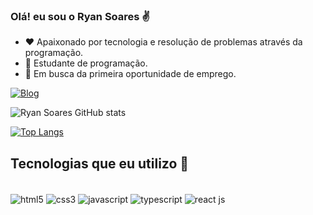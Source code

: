 ### Olá! eu sou o Ryan Soares ✌️

- ❤️ Apaixonado por tecnologia e resolução de problemas através da programação.
- 🌱 Estudante de programação.
- 💼 Em busca da primeira oportunidade de emprego.


[![Blog](https://img.shields.io/badge/LinkedIn-0077B5?style=for-the-badge&logo=linkedin&logoColor=white)](https://www.linkedin.com/in/ryan-soares-1a8908267/)


![Ryan Soares GitHub stats](https://github-readme-stats.vercel.app/api?username=ryansoares7&show_icons=true&theme=chartreuse-dark)

[![Top Langs](https://github-readme-stats.vercel.app/api/top-langs/?username=ryansoares7)](https://github.com/anuraghazra/github-readme-stats)

## Tecnologias que eu utilizo 🚀

<div style="inline_block"><br/>
  <img align="center" src="https://img.shields.io/badge/HTML5-E34F26?style=for-the-badge&logo=html5&logoColor=white" alt="html5"/>
  <img align="center" src="https://img.shields.io/badge/CSS3-1572B6?style=for-the-badge&logo=css3&logoColor=white" alt="css3"/>
  <img align="center" src="https://img.shields.io/badge/JavaScript-323330?style=for-the-badge&logo=javascript&logoColor=F7DF1E" alt="javascript"/>
  <img align="center" src="https://img.shields.io/badge/TypeScript-007ACC?style=for-the-badge&logo=typescript&logoColor=white" alt="typescript"/>
  <img align="center" src="https://img.shields.io/badge/React-20232A?style=for-the-badge&logo=react&logoColor=61DAFB" alt="react js"/>
</div><br/>







